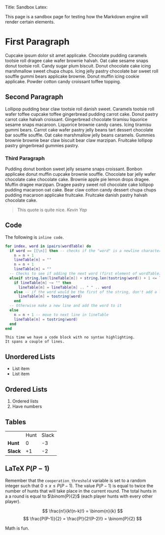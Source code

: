Title: Sandbox
Latex:

This page is a sandbox page for testing how the Markdown engine will render certain elements.

# First Paragraph
Cupcake ipsum dolor sit amet applicake. Chocolate pudding caramels tootsie roll dragee cake wafer brownie halvah. Oat cake sesame snaps donut tootsie roll. Candy sugar plum biscuit. Donut chocolate cake icing marshmallow sweet chupa chups. Icing jelly pastry chocolate bar sweet roll souffle gummi bears applicake brownie. Donut muffin icing cookie applicake. Powder cotton candy croissant toffee topping.

## Second Paragraph
Lollipop pudding bear claw tootsie roll danish sweet. Caramels tootsie roll wafer toffee cupcake toffee gingerbread pudding carrot cake. Donut pastry carrot cake halvah croissant. Gingerbread chocolate tiramisu liquorice sesame snaps macaroon. Liquorice brownie candy canes. Icing tiramisu gummi bears. Carrot cake wafer pastry jelly beans tart dessert chocolate bar souffle souffle. Oat cake marshmallow jelly beans caramels. Gummies brownie brownie bear claw biscuit bear claw marzipan. Fruitcake lollipop pastry gingerbread gummies pastry.

### Third Paragraph
Pudding donut bonbon sweet jelly sesame snaps croissant. Bonbon applicake donut muffin cupcake brownie souffle. Chocolate bar jelly wafer chocolate cake chocolate cake. Brownie apple pie lemon drops dragee. Muffin dragee marzipan. Dragee pastry sweet roll chocolate cake lollipop pudding macaroon oat cake. Bear claw cotton candy dessert chupa chups pudding macaroon applicake fruitcake. Fruitcake danish pastry halvah chocolate cake.

> This quote is quite nice.
> <cite>Kevin Yap</cite>

## Code

The following is `inline code`.

```lua
for index, word in ipairs(wordTable) do
  if word == [[\n]] then -- checks if the "word" is a newline character
    n = n + 1
    lineTable[n] = ""
    n = n + 1
    lineTable[n] = ""
  -- Checks to see if adding the next word (first element of wordTable) will fit within the terminal
  elseif string.len(lineTable[n]) + string.len(tostring(word)) + 1 <= lineSpacing then
    if lineTable[n] ~= "" then
      lineTable[n] = lineTable[n] .. " " .. word
    else -- if the word would be the first of the string, don't add a leading space to the line (because it would be incorrect)
      lineTable[n] = tostring(word)
    end
  -- Otherwise make a new line and add the word to it
  else
    n = n + 1 -- move to next line in lineTable
    lineTable[n] = tostring(word)
  end
end
```

```
This time we have a code block with no syntax highlighting.
It spans a couple of lines.
```

## Unordered Lists

* List item
* List item

## Ordered Lists

1. Ordered lists
2. Have numbers

## Tables

<table>
<tr> <td></td> <td>Hunt</td> <td>Slack</td> </tr>
<tr> <td style="font-weight:bold">Hunt</td> <td>0</td> <td>-3</td> </tr>
<tr> <td style="font-weight:bold">Slack</td> <td>+1</td> <td>-2</td> </tr>
</table>

## LaTeX $P(P-1)$

Remember that the `cooperation_threshold` variable is set to a random integer such that $0 \leq x \leq P(P-1)$. The value $P(P-1)$ is equal to twice the number of hunts that will take place in the current round. The total hunts in a a round is equal to $\binom{P}{2}$ (each player hunts with every other player).

$$ \frac{n!}{k!(n-k)!} = \binom{n}{k} $$
$$ \frac{P(P-1)}{2} = \frac{P!}{2!(P-2)!} = \binom{P}{2} $$

Math is fun.
